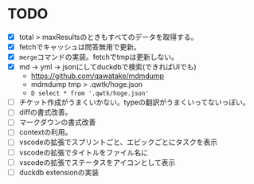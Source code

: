 # TODO

- [x] total > maxResultsのときもすべてのデータを取得する。
- [x] fetchでキャッシュは問答無用で更新。
- [x] `merge`コマンドの実装。fetchでtmpは更新しない。
- [x] md -> yml -> jsonにしてduckdbで検索(できればUIでも)
  - https://github.com/qawatake/mdmdump
  - mdmdump tmp > .qwtk/hoge.json
  - `D select * from '.qwtk/hoge.json'`
- [ ] チケット作成がうまくいかない。typeの翻訳がうまくいってないっぽい。
- [ ] diffの書式改善。
- [ ] マークダウンの書式改善
- [ ] contextの利用。
- [ ] vscodeの拡張でスプリントごと、エピックごとにタスクを表示
- [ ] vscodeの拡張でタイトルをファイル名に
- [ ] vscodeの拡張でステータスをアイコンとして表示
- [ ] duckdb extensionの実装
